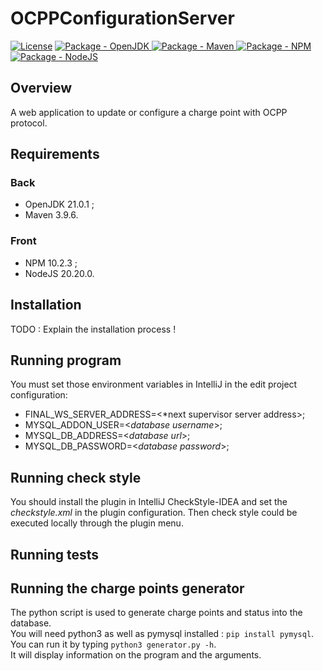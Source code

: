 # OCPPConfigurationServer

[![License](https://img.shields.io/badge/License-MIT-blue)](LICENSE)
[![Package - OpenJDK](https://img.shields.io/badge/openjdk-%3E=21.0.1-blue?logo=openjdk&logoColor=white)
](https://openjdk.org/ "Go to OpenJDK website")
[![Package - Maven](https://img.shields.io/badge/maven-%3E=3.9.6-blue?logo=mvn&logoColor=white)
](https://maven.apache.org/ "Go to Maven website")
[![Package - NPM](https://img.shields.io/badge/npm-%3E=10.2.3-blue?logo=npm&logoColor=white)
](https://www.npmjs.com/ "Go to NPM website")
[![Package - NodeJS](https://img.shields.io/badge/nodejs-%3E=20.10.0-blue?logo=nodejs&logoColor=white)
](https://nodejs.org/en "Go to NodeJS website")

## Overview

A web application to update or configure a charge point with OCPP protocol.

## Requirements

### Back

- OpenJDK 21.0.1 ;
- Maven 3.9.6.

### Front

- NPM 10.2.3 ;
- NodeJS 20.20.0.

## Installation

TODO : Explain the installation process !


## Running program
You must set those environment variables in IntelliJ in the edit project configuration:
- FINAL_WS_SERVER_ADDRESS=<*next supervisor server address>;
- MYSQL_ADDON_USER=<*database username*>;
- MYSQL_DB_ADDRESS=<*database url*>;
- MYSQL_DB_PASSWORD=<*database password*>;

## Running check style
You should install the plugin in IntelliJ CheckStyle-IDEA and set the *checkstyle.xml* in the plugin configuration.
Then check style could be executed locally through the plugin menu.

## Running tests

## Running the charge points generator
The python script is used to generate charge points and status into the database.   
You will need python3 as well as pymysql installed : ```pip install pymysql```.   
You can run it by typing ```python3 generator.py -h```.  
It will display information on the program and the arguments.




